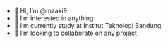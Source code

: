 - 👋 Hi, I’m @mzaki9
- 👀 I’m interested in anything
- 🌱 I’m currently study at Institut Teknologi Bandung
- 💞️ I’m looking to collaborate on any project


<!---
mzaki9/mzaki9 is a ✨ special ✨ repository because its `README.md` (this file) appears on your GitHub profile.
You can click the Preview link to take a look at your changes.- 📫 How to reach me ...
--->
